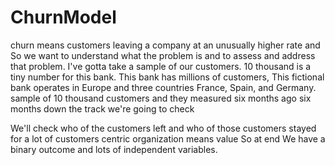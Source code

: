 # ChurnModel
 churn means customers leaving a company at an unusually higher rate and So we want to understand what the problem is and to assess and address that problem.
I've gotta take a sample of our customers.
10 thousand is a tiny number for this bank.
This bank has millions of customers,
This fictional bank operates in Europe and three countries France, Spain, and Germany.
sample of 10 thousand customers and they measured six months ago
six months down the track we're going to check

 We'll check who of the customers left and who of those customers stayed
for a lot of customers centric organization means value 
So at end We have a binary outcome and lots of independent variables.
